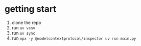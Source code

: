# getting start
1. clone the repo
2. run `uv venv`
3. run `uv sync`
4. run `npx -y @modelcontextprotocol/inspector uv run main.py`